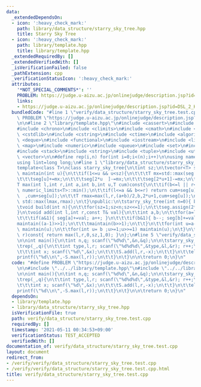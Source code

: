 ```yaml
---
data:
  _extendedDependsOn:
  - icon: ':heavy_check_mark:'
    path: library/data_structure/starry_sky_tree.hpp
    title: Starry Sky Tree
  - icon: ':heavy_check_mark:'
    path: library/template.hpp
    title: library/template.hpp
  _extendedRequiredBy: []
  _extendedVerifiedWith: []
  _isVerificationFailed: false
  _pathExtension: cpp
  _verificationStatusIcon: ':heavy_check_mark:'
  attributes:
    '*NOT_SPECIAL_COMMENTS*': ''
    PROBLEM: https://judge.u-aizu.ac.jp/onlinejudge/description.jsp?id=DSL_2_H
    links:
    - https://judge.u-aizu.ac.jp/onlinejudge/description.jsp?id=DSL_2_H
  bundledCode: "#line 1 \"verify/data_structure/starry_sky_tree.test.cpp\"\n#define\
    \ PROBLEM \"https://judge.u-aizu.ac.jp/onlinejudge/description.jsp?id=DSL_2_H\"\
    \n\n#line 2 \"library/template.hpp\"\n#include <cassert>\n#include <cctype>\n\
    #include <chrono>\n#include <climits>\n#include <cmath>\n#include <cstdio>\n#include\
    \ <cstdlib>\n#include <cstring>\n#include <ctime>\n#include <algorithm>\n#include\
    \ <deque>\n#include <functional>\n#include <iostream>\n#include <limits>\n#include\
    \ <map>\n#include <numeric>\n#include <queue>\n#include <set>\n#include <sstream>\n\
    #include <stack>\n#include <string>\n#include <tuple>\n#include <utility>\n#include\
    \ <vector>\n\n#define rep(i,n) for(int i=0;i<(n);i++)\n\nusing namespace std;\n\
    using lint=long long;\n#line 1 \"library/data_structure/starry_sky_tree.hpp\"\n\
    template<class T>\nclass starry_sky_tree{\n\tint sz;\n\tvector<T> seg;\n\n\tvoid\
    \ maintain(int u){\n\t\tif(1<=u && u<sz){\n\t\t\tT mx=std::max(seg[2*u],seg[2*u+1]);\n\
    \t\t\tseg[u]+=mx;\n\t\t\tseg[2*u  ]-=mx;\n\t\t\tseg[2*u+1]-=mx;\n\t\t}\n\t}\n\t\
    T max(int l,int r,int a,int b,int u,T cum)const{\n\t\tif(b<=l || r<=a) return\
    \ numeric_limits<T>::min();\n\t\tif(l<=a && b<=r) return cum+seg[u];\n\t\tT lmax=max(l,r,a,(a+b)/2,2*u\
    \  ,cum+seg[u]);\n\t\tT rmax=max(l,r,(a+b)/2,b,2*u+1,cum+seg[u]);\n\t\treturn\
    \ std::max(lmax,rmax);\n\t}\npublic:\n\tstarry_sky_tree(int n=0){ build(n); }\n\
    \tvoid build(int n){\n\t\tfor(sz=1;sz<n;sz<<=1);\n\t\tseg.assign(2*sz,T());\n\t\
    }\n\tvoid add(int l,int r,const T& val){\n\t\tint a,b;\n\t\tfor(a=l+sz,b=r+sz;a<b;a>>=1,b>>=1){\n\
    \t\t\tif(a&1){ seg[a]+=val; a++; }\n\t\t\tif(b&1){ b--; seg[b]+=val; }\n\t\t\t\
    maintain((a-1)>>1);\n\t\t\tmaintain(b>>1);\n\t\t}\n\t\tfor(int u=a-1;u>=1;u>>=1)\
    \ maintain(u);\n\t\tfor(int u= b ;u>=1;u>>=1) maintain(u);\n\t}\n\tT max(int l,int\
    \ r)const{ return max(l,r,0,sz,1,0); }\n};\n#line 5 \"verify/data_structure/starry_sky_tree.test.cpp\"\
    \n\nint main(){\n\tint n,q; scanf(\"%d%d\",&n,&q);\n\n\tstarry_sky_tree<int> S(n);\n\
    \trep(_,q){\n\t\tint type,l,r; scanf(\"%d%d%d\",&type,&l,&r); r++;\n\t\tif(type==0){\n\
    \t\t\tint x; scanf(\"%d\",&x);\n\t\t\tS.add(l,r,-x);\n\t\t}\n\t\telse{\n\t\t\t\
    printf(\"%d\\n\",-S.max(l,r));\n\t\t}\n\t}\n\n\treturn 0;\n}\n"
  code: "#define PROBLEM \"https://judge.u-aizu.ac.jp/onlinejudge/description.jsp?id=DSL_2_H\"\
    \n\n#include \"../../library/template.hpp\"\n#include \"../../library/data_structure/starry_sky_tree.hpp\"\
    \n\nint main(){\n\tint n,q; scanf(\"%d%d\",&n,&q);\n\n\tstarry_sky_tree<int> S(n);\n\
    \trep(_,q){\n\t\tint type,l,r; scanf(\"%d%d%d\",&type,&l,&r); r++;\n\t\tif(type==0){\n\
    \t\t\tint x; scanf(\"%d\",&x);\n\t\t\tS.add(l,r,-x);\n\t\t}\n\t\telse{\n\t\t\t\
    printf(\"%d\\n\",-S.max(l,r));\n\t\t}\n\t}\n\n\treturn 0;\n}\n"
  dependsOn:
  - library/template.hpp
  - library/data_structure/starry_sky_tree.hpp
  isVerificationFile: true
  path: verify/data_structure/starry_sky_tree.test.cpp
  requiredBy: []
  timestamp: '2021-05-11 00:34:53+09:00'
  verificationStatus: TEST_ACCEPTED
  verifiedWith: []
documentation_of: verify/data_structure/starry_sky_tree.test.cpp
layout: document
redirect_from:
- /verify/verify/data_structure/starry_sky_tree.test.cpp
- /verify/verify/data_structure/starry_sky_tree.test.cpp.html
title: verify/data_structure/starry_sky_tree.test.cpp
---
```

